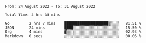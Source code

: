 <!--START_SECTION:waka-->

```text
From: 24 August 2022 - To: 31 August 2022

Total Time: 2 hrs 35 mins

Go         2 hrs 7 mins    ████████████████████▒░░░░   81.51 %
JSON       24 mins         ████░░░░░░░░░░░░░░░░░░░░░   15.50 %
Org        4 mins          ▓░░░░░░░░░░░░░░░░░░░░░░░░   02.93 %
Markdown   0 secs          ░░░░░░░░░░░░░░░░░░░░░░░░░   00.06 %
```

<!--END_SECTION:waka-->
